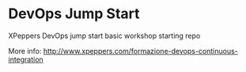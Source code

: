 # DevOps Jump Start
XPeppers DevOps jump start basic workshop starting repo

More info: http://www.xpeppers.com/formazione-devops-continuous-integration
